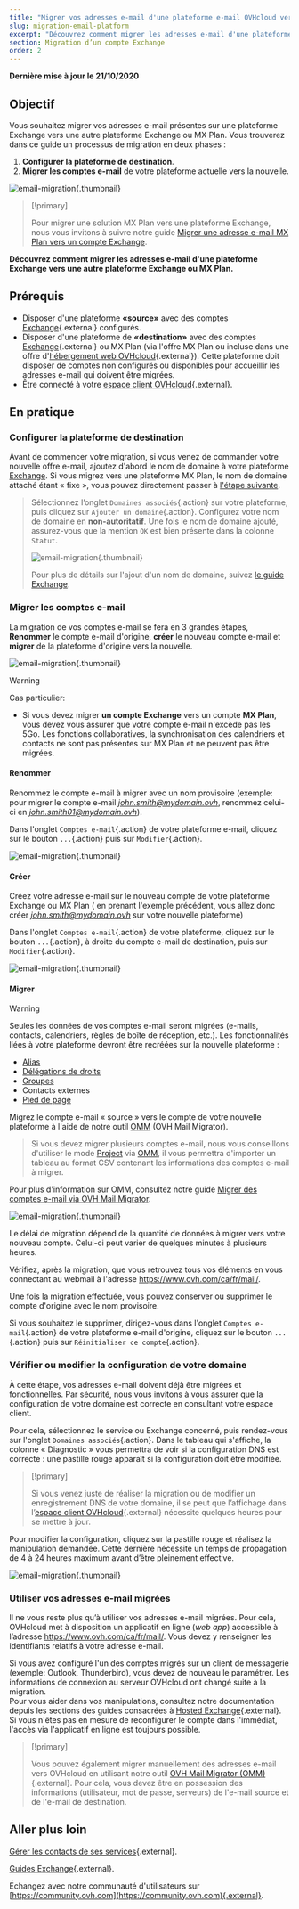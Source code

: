 ```yaml
---
title: "Migrer vos adresses e-mail d'une plateforme e-mail OVHcloud vers une autre"
slug: migration-email-platform
excerpt: "Découvrez comment migrer les adresses e-mail d'une plateforme Exchange vers une autre plateforme Exchange ou MX Plan"
section: Migration d’un compte Exchange
order: 2
---
```


**Dernière mise à jour le 21/10/2020**

## Objectif

Vous souhaitez migrer vos adresses e-mail présentes sur une plateforme Exchange vers une autre plateforme Exchange ou MX Plan. Vous trouverez dans ce guide un processus de migration en deux phases :

1. **Configurer la plateforme de destination**.
2. **Migrer les comptes e-mail** de votre plateforme actuelle vers la nouvelle.

![email-migration](images/migration_platform01.gif){.thumbnail}

> [!primary]
>
> Pour migrer une solution MX Plan vers une plateforme Exchange, nous vous invitons à suivre notre guide [Migrer une adresse e-mail MX Plan vers un compte Exchange](https://docs.ovh.com/ca/fr/microsoft-collaborative-solutions/migration-adresse-e-mail-mutualisee-vers-exchange/).
>

**Découvrez comment migrer les adresses e-mail d'une plateforme Exchange vers une autre plateforme Exchange ou MX Plan.**

## Prérequis

- Disposer d'une plateforme **«source»** avec des comptes [Exchange](https://www.ovhcloud.com/fr-ca/emails/hosted-exchange/){.external}  configurés.
- Disposer d'une plateforme de **«destination»** avec des comptes [Exchange](https://www.ovhcloud.com/fr-ca/emails/hosted-exchange/){.external} ou MX Plan (via l'offre MX Plan ou incluse dans une offre d'[hébergement web OVHcloud](https://www.ovhcloud.com/fr-ca/web-hosting/){.external}). Cette plateforme doit disposer de comptes non configurés ou disponibles pour accueillir les adresses e-mail qui doivent être migrées.
- Être connecté à votre [espace client OVHcloud](https://ca.ovh.com/auth/?action=gotomanager&from=https://www.ovh.com/ca/fr/&ovhSubsidiary=qc){.external}.

## En pratique

### Configurer la plateforme de destination

Avant de commencer votre migration, si vous venez de commander votre nouvelle offre e-mail, ajoutez d'abord le nom de domaine à votre plateforme [Exchange](../ajouter-domaine-exchange/). Si vous migrez vers une plateforme MX Plan, le nom de domaine attaché étant « fixe », vous pouvez directement passer à [l'étape suivante](#accountsmigration).

> Sélectionnez l’onglet `Domaines associés`{.action} sur votre plateforme, puis cliquez sur `Ajouter un domaine`{.action}. Configurez votre nom de domaine en **non-autoritatif**. Une fois le nom de domaine ajouté, assurez-vous que la mention `OK` est bien présente dans la colonne `Statut`.
>
> ![email-migration](images/migration_platform02.png){.thumbnail}
>
> Pour plus de détails sur l'ajout d'un nom de domaine, suivez [le guide Exchange](../ajouter-domaine-exchange/).

### Migrer les comptes e-mail <a name="accountsmigration"></a>

La migration de vos comptes e-mail se fera en 3 grandes étapes, **Renommer** le compte e-mail d'origine, **créer** le nouveau compte e-mail et **migrer** de la plateforme d'origine vers la nouvelle.

![email-migration](images/migration_platform03.gif){.thumbnail}

> [!warning]
>
> Cas particulier:
> - Si vous devez migrer **un compte Exchange** vers un compte **MX Plan**, vous devez vous assurer que votre compte e-mail n'excède pas les 5Go. Les fonctions collaboratives, la synchronisation des calendriers et contacts  ne sont pas présentes sur MX Plan et ne peuvent pas être migrées.

#### Renommer

Renommez le compte e-mail à migrer avec un nom provisoire (exemple: pour migrer le compte e-mail *john.smith@mydomain.ovh*, renommez celui-ci en *john.smith01@mydomain.ovh*).

Dans l'onglet `Comptes e-mail`{.action} de votre plateforme e-mail, cliquez sur le bouton `...`{.action} puis sur `Modifier`{.action}.

![email-migration](images/migration_platform04.png){.thumbnail}

#### Créer

Créez votre adresse e-mail sur le nouveau compte de votre plateforme Exchange ou MX Plan ( en prenant l'exemple précédent, vous allez donc créer *john.smith@mydomain.ovh* sur votre nouvelle plateforme)

Dans l'onglet `Comptes e-mail`{.action} de votre plateforme, cliquez sur le bouton `...`{.action}, à droite du compte e-mail de destination, puis sur `Modifier`{.action}.

![email-migration](images/migration_platform05.png){.thumbnail}

#### Migrer

> [!warning]
> 
> Seules les données de vos comptes e-mail seront migrées (e-mails, contacts, calendriers, règles de boîte de réception, etc.). Les fonctionnalités liées à votre plateforme devront être recréées sur la nouvelle plateforme :
>
> - [Alias](https://docs.ovh.com/fr/microsoft-collaborative-solutions/exchange-ajouter-un-alias-sur-un-e-mail-depuis-le-manager/) 
> - [Délégations de droits](https://docs.ovh.com/ca/fr/microsoft-collaborative-solutions/exchange-donner-les-droits-full-access-sur-un-compte/) 
> - [Groupes](https://docs.ovh.com/ca/fr/microsoft-collaborative-solutions/exchange-utilisation-des-groupes-mailing-list/)
> - Contacts externes
> - [Pied de page](https://docs.ovh.com/ca/fr/microsoft-collaborative-solutions/exchange-signature-automatique-disclaimer/)

Migrez le compte e-mail « source » vers le compte de votre nouvelle plateforme à l'aide de notre outil [OMM](https://omm.ovh.net/) (OVH Mail Migrator).

> Si vous devez migrer plusieurs comptes e-mail, nous vous conseillons d'utiliser le mode [Project](https://docs.ovh.com/ca/fr/microsoft-collaborative-solutions/migration-comptes-e-mail-ovh-mail-migrator/#realiser-et-suivre-une-migration-multiple-mode-projet) via [OMM](https://omm.ovh.net/Project/Create), il vous permettra d'importer un tableau au format CSV contenant les informations des comptes e-mail à migrer.

Pour plus d'information sur OMM, consultez notre guide [Migrer des comptes e-mail via OVH Mail Migrator](https://docs.ovh.com/ca/fr/microsoft-collaborative-solutions/migration-comptes-e-mail-ovh-mail-migrator/).

![email-migration](images/migration_platform06.png){.thumbnail}

Le délai de migration dépend de la quantité de données à migrer vers votre nouveau compte. Celui-ci peut varier de quelques minutes à plusieurs heures.

Vérifiez, après la migration, que vous retrouvez tous vos éléments en vous connectant au webmail à l'adresse <https://www.ovh.com/ca/fr/mail/>.

Une fois la migration effectuée, vous pouvez conserver ou supprimer le compte d'origine avec le nom provisoire.

Si vous souhaitez le supprimer, dirigez-vous dans l'onglet `Comptes e-mail`{.action} de votre plateforme e-mail d'origine, cliquez sur le bouton `...`{.action} puis sur `Réinitialiser ce compte`{.action}.

### Vérifier ou modifier la configuration de votre domaine

À cette étape, vos adresses e-mail doivent déjà être migrées et fonctionnelles. Par sécurité, nous vous invitons à vous assurer que la configuration de votre domaine est correcte en consultant votre espace client.

Pour cela, sélectionnez le service ou Exchange concerné, puis rendez-vous sur l'onglet `Domaines associés`{.action}. Dans le tableau qui s'affiche, la colonne « Diagnostic » vous permettra de voir si la configuration DNS est correcte : une pastille rouge apparaît si la configuration doit être modifiée.

> [!primary]
>
> Si vous venez juste de réaliser la migration ou de modifier un enregistrement DNS de votre domaine, il se peut que l’affichage dans l’[espace client OVHcloud](https://ca.ovh.com/auth/?action=gotomanager&from=https://www.ovh.com/ca/fr/&ovhSubsidiary=qc){.external} nécessite quelques heures pour se mettre à jour.
>

Pour modifier la configuration, cliquez sur la pastille rouge et réalisez la manipulation demandée. Cette dernière nécessite un temps de propagation de 4 à 24 heures maximum avant d’être pleinement effective.

![email-migration](images/check_the_dns_records_associated_domains.png){.thumbnail}

### Utiliser vos adresses e-mail migrées

Il ne vous reste plus qu’à utiliser vos adresses e-mail migrées. Pour cela, OVHcloud met à disposition un applicatif en ligne (_web app_) accessible à l’adresse <https://www.ovh.com/ca/fr/mail/>. Vous devez y renseigner les identifiants relatifs à votre adresse e-mail.

Si vous avez configuré l'un des comptes migrés sur un client de messagerie (exemple: Outlook, Thunderbird), vous devez de nouveau le paramétrer. Les informations de connexion au serveur OVHcloud ont changé suite à la migration.
<br>Pour vous aider dans vos manipulations, consultez notre documentation depuis les sections des guides consacrées à [Hosted Exchange](https://docs.ovh.com/ca/fr/microsoft-collaborative-solutions/){.external}. Si vous n'êtes pas en mesure de reconfigurer le compte dans l'immédiat, l'accès via l'applicatif en ligne est toujours possible.

> [!primary]
>
> Vous pouvez également migrer manuellement des adresses e-mail vers OVHcloud en utilisant notre outil [OVH Mail Migrator (OMM)](https://omm.ovh.net/){.external}. Pour cela, vous devez être en possession des informations (utilisateur, mot de passe, serveurs) de l'e-mail source et de l'e-mail de destination.
>

## Aller plus loin

[Gérer les contacts de ses services](https://docs.ovh.com/ca/fr/customer/gestion-des-contacts/){.external}.

[Guides Exchange](https://docs.ovh.com/ca/fr/microsoft-collaborative-solutions/){.external}.

Échangez avec notre communauté d'utilisateurs sur [https://community.ovh.com](https://community.ovh.com){.external}.

